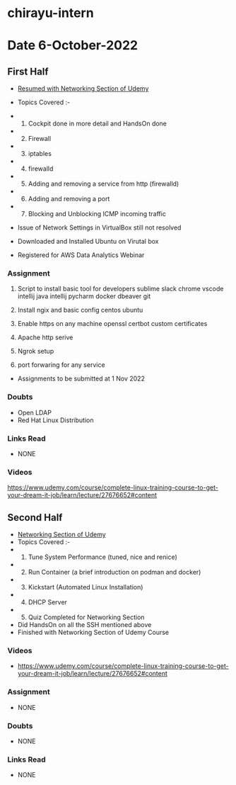 # chirayu-intern



# Date 6-October-2022

## First Half

- [Resumed with Networking Section of Udemy](https://www.udemy.com/course/complete-linux-training-course-to-get-your-dream-it-job/learn/lecture/27676652#content)
- Topics  Covered :-
- 1) Cockpit done in more detail and HandsOn done 
- 2)  Firewall 
- 3)  iptables
- 4) firewalld
- 5) Adding and removing a service from http (firewalld)
- 6) Adding and removing a port
- 7) Blocking and Unblocking ICMP incoming traffic

- Issue of Network Settings in VirtualBox still not resolved 
- Downloaded  and Installed Ubuntu on Virutal box
- Registered for AWS Data Analytics Webinar 
 


### Assignment
1. Script to install basic tool for developers
   sublime
   slack
   chrome
   vscode
   intellij java
   intellij pycharm
   docker
   dbeaver
   git
2. Install ngix and basic config
   centos
   ubuntu

3. Enable https on any machine
   openssl
   certbot
   custom certificates

4. Apache http serive

5. Ngrok setup

6. port forwaring for any service
- Assignments to be submitted at 1 Nov 2022

### Doubts

- Open LDAP 
- Red Hat Linux Distribution

### Links Read
- NONE

### Videos
https://www.udemy.com/course/complete-linux-training-course-to-get-your-dream-it-job/learn/lecture/27676652#content

## Second Half
- [Networking Section of Udemy](https://www.udemy.com/course/complete-linux-training-course-to-get-your-dream-it-job/learn/lecture/27676652#content)
- Topics Covered :-
- 1) Tune  System Performance (tuned, nice and renice)
- 2) Run Container (a brief introduction on podman and docker)
- 3) Kickstart (Automated Linux Installation)
- 4) DHCP Server 
- 5) Quiz Completed for Networking Section 
- Did HandsOn on  all the SSH mentioned above 
- Finished with Networking Section of Udemy Course  


### Videos
      
-   https://www.udemy.com/course/complete-linux-training-course-to-get-your-dream-it-job/learn/lecture/27676652#content

### Assignment

- NONE 

### Doubts

- NONE

### Links Read

- NONE

